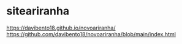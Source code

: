 # siteariranha
https://davibento18.github.io/novoariranha/
https://github.com/davibento18/novoariranha/blob/main/index.html
